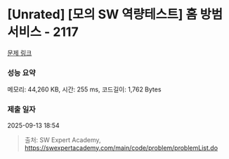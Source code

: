 # [Unrated] [모의 SW 역량테스트] 홈 방범 서비스 - 2117 

[문제 링크](https://swexpertacademy.com/main/code/problem/problemDetail.do?contestProbId=AV5V61LqAf8DFAWu) 

### 성능 요약

메모리: 44,260 KB, 시간: 255 ms, 코드길이: 1,762 Bytes

### 제출 일자

2025-09-13 18:54



> 출처: SW Expert Academy, https://swexpertacademy.com/main/code/problem/problemList.do